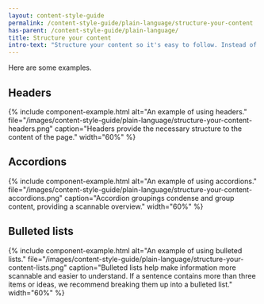 ```yaml
---
layout: content-style-guide
permalink: /content-style-guide/plain-language/structure-your-content
has-parent: /content-style-guide/plain-language/
title: Structure your content
intro-text: "Structure your content so it's easy to follow. Instead of long paragraphs, chunk content using hierarchical headings (H2s and H3s), bulleted lists, process lists (subway map), and groups of accordion links."
---
```


Here are some examples.

## Headers

{% include component-example.html alt="An example of using headers." file="/images/content-style-guide/plain-language/structure-your-content-headers.png" caption="Headers provide the necessary structure to the content of the page." width="60%" %}

## Accordions

{% include component-example.html alt="An example of using accordions." file="/images/content-style-guide/plain-language/structure-your-content-accordions.png" caption="Accordion groupings condense and group content, providing a scannable overview." width="60%" %}

## Bulleted lists

{% include component-example.html alt="An example of using bulleted lists." file="/images/content-style-guide/plain-language/structure-your-content-lists.png" caption="Bulleted lists help make information more scannable and easier to understand. If a sentence contains more than three items or ideas, we recommend breaking them up into a bulleted list." width="60%" %}
